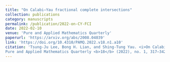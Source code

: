 ```yaml
---
title: "On Calabi–Yau fractional complete intersections"
collection: publications
category: manuscripts
permalink: /publication/2022-on-CY-FCI
date: 2022-02-10
venue: 'Pure and Applied Mathematics Quarterly'
paperurl: 'https://arxiv.org/abs/2008.04039'
link: 'https://doi.org/10.4310/PAMQ.2022.v18.n1.a10'
citation: 'Tsung-Ju Lee, Bong H. Lian, and Shing-Tung Yau. <i>On Calabi–Yau fractional complete intersections</i>.
Pure and Applied Mathematics Quarterly <b>18</b> (2022), no. 1, 317–342. doi:10.4310/PAMQ.2022.v18.n1.a10'
---
```


